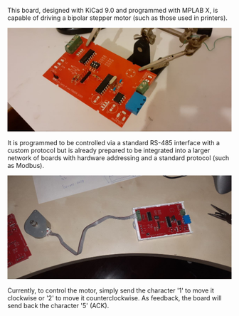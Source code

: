 This board, designed with KiCad 9.0 and programmed with MPLAB X, is capable of driving a bipolar stepper motor (such as those used in printers).

![Board](images/board0.jpg)

It is programmed to be controlled via a standard RS-485 interface with a custom protocol but is already prepared to be integrated into a larger network of boards with hardware addressing and a standard protocol (such as Modbus).  
  
![Board1](images/board1.jpg)  
  
Currently, to control the motor, simply send the character '1' to move it clockwise or '2' to move it counterclockwise. As feedback, the board will send back the character '5' (ACK).
